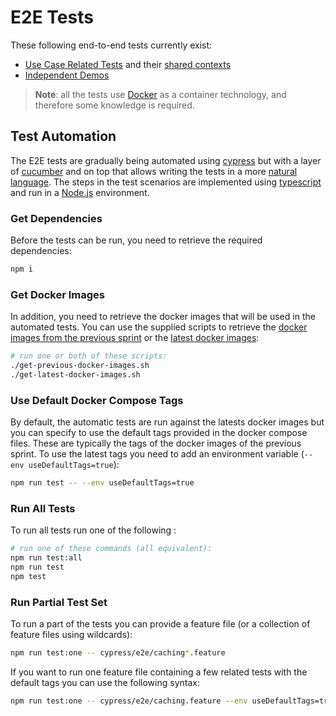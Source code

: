 # E2E Tests
These following end-to-end tests currently exist:
* [Use Case Related Tests](./use-cases/README.md) and their [shared contexts](./support/context/README.md)
* [Independent Demos](./demos/README.md)

> **Note**: all the tests use [Docker](http://www.docker.io) as a container technology, and therefore some knowledge is required.

## Test Automation
The E2E tests are gradually being automated using [cypress](https://www.cypress.io/) but with a layer of [cucumber](https://cucumber.io/) and on top that allows writing the tests in a more [natural language](https://en.wikipedia.org/wiki/Cucumber_(software)). The steps in the test scenarios are implemented using [typescript](https://www.typescriptlang.org/) and run in a [Node.js](https://nodejs.org/) environment.

### Get Dependencies
Before the tests can be run, you need to retrieve the required dependencies:
```bash
npm i
```

### Get Docker Images
In addition, you need to retrieve the docker images that will be used in the automated tests. You can use the supplied scripts to retrieve the [docker images from the previous sprint](./get-previous-docker-images.sh) or the [latest docker images](./get-latest-docker-images.sh):
```bash
# run one or both of these scripts:
./get-previous-docker-images.sh
./get-latest-docker-images.sh
```

### Use Default Docker Compose Tags
By default, the automatic tests are run against the latests docker images but you can specify to use the default tags provided in the docker compose files. These are typically the tags of the docker images of the previous sprint. To use the latest tags you need to add an environment variable (`--env useDefaultTags=true`):
```bash
npm run test -- --env useDefaultTags=true
```

### Run All Tests
To run all tests run one of the following :
```bash
# run one of these commands (all equivalent):
npm run test:all
npm run test
npm test
```

### Run Partial Test Set
To run a part of the tests you can provide a feature file (or a collection of feature files using wildcards):
```bash
npm run test:one -- cypress/e2e/caching*.feature
```

If you want to run one feature file containing a few related tests with the default tags you can use the following syntax:
```bash
npm run test:one -- cypress/e2e/caching.feature --env useDefaultTags=true
```
